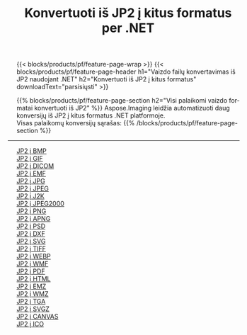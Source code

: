﻿---
title: Konvertuoti iš JP2 į kitus formatus per .NET 
weight: 3920
url: /lt/net/conversion/from/jp2 
lang: lt
langdirlevel: 2
locales: zh-hans,ja,it,ru,de,es,fr,nl,id,lt,pl,pt,vi,tr,ko,zh-hant,ar,hi,th,sv,cs,uk,he
description: Naudodami Aspose.Imaging galite lengvai konvertuoti iš JP2 į kitus formatus
---

{{< blocks/products/pf/feature-page-wrap >}}
{{< blocks/products/pf/feature-page-header h1="Vaizdo failų konvertavimas iš JP2 naudojant .NET" h2="Konvertuoti iš JP2 į kitus formatus" downloadText="parsisiųsti" >}}


{{% blocks/products/pf/feature-page-section  h2="Visi palaikomi vaizdo formatai konvertuoti iš JP2" %}}
Aspose.Imaging leidžia automatizuoti daug konversijų iš JP2 į kitus formatus .NET platformoje.
<br/>
Visas palaikomų konversijų sąrašas:
{{% /blocks/products/pf/feature-page-section %}}
<div class="container-fluid productfamilypage bg-gray">
    <div class="convertypes bg-gray agp-content section">
        <div class="container">
		<hr style="margin-left:-20px;"/>
		<div class="row other-converters">
		    <div class='col-md-2 other-converter remove-lp remove-rp'><a href="/imaging/lt/net/conversion/jp2-to-bmp" >JP2 į BMP</a></div><div class='col-md-2 other-converter remove-lp remove-rp'><a href="/imaging/lt/net/conversion/jp2-to-gif" >JP2 į GIF</a></div><div class='col-md-2 other-converter remove-lp remove-rp'><a href="/imaging/lt/net/conversion/jp2-to-dicom" >JP2 į DICOM</a></div><div class='col-md-2 other-converter remove-lp remove-rp'><a href="/imaging/lt/net/conversion/jp2-to-emf" >JP2 į EMF</a></div><div class='col-md-2 other-converter remove-lp remove-rp'><a href="/imaging/lt/net/conversion/jp2-to-jpg" >JP2 į JPG</a></div><div class='col-md-2 other-converter remove-lp remove-rp'><a href="/imaging/lt/net/conversion/jp2-to-jpeg" >JP2 į JPEG</a></div><div class='col-md-2 other-converter remove-lp remove-rp'><a href="/imaging/lt/net/conversion/jp2-to-j2k" >JP2 į J2K</a></div><div class='col-md-2 other-converter remove-lp remove-rp'><a href="/imaging/lt/net/conversion/jp2-to-jpeg2000" >JP2 į JPEG2000</a></div><div class='col-md-2 other-converter remove-lp remove-rp'><a href="/imaging/lt/net/conversion/jp2-to-png" >JP2 į PNG</a></div><div class='col-md-2 other-converter remove-lp remove-rp'><a href="/imaging/lt/net/conversion/jp2-to-apng" >JP2 į APNG</a></div><div class='col-md-2 other-converter remove-lp remove-rp'><a href="/imaging/lt/net/conversion/jp2-to-psd" >JP2 į PSD</a></div><div class='col-md-2 other-converter remove-lp remove-rp'><a href="/imaging/lt/net/conversion/jp2-to-dxf" >JP2 į DXF</a></div><div class='col-md-2 other-converter remove-lp remove-rp'><a href="/imaging/lt/net/conversion/jp2-to-svg" >JP2 į SVG</a></div><div class='col-md-2 other-converter remove-lp remove-rp'><a href="/imaging/lt/net/conversion/jp2-to-tiff" >JP2 į TIFF</a></div><div class='col-md-2 other-converter remove-lp remove-rp'><a href="/imaging/lt/net/conversion/jp2-to-webp" >JP2 į WEBP</a></div><div class='col-md-2 other-converter remove-lp remove-rp'><a href="/imaging/lt/net/conversion/jp2-to-wmf" >JP2 į WMF</a></div><div class='col-md-2 other-converter remove-lp remove-rp'><a href="/imaging/lt/net/conversion/jp2-to-pdf" >JP2 į PDF</a></div><div class='col-md-2 other-converter remove-lp remove-rp'><a href="/imaging/lt/net/conversion/jp2-to-html" >JP2 į HTML</a></div><div class='col-md-2 other-converter remove-lp remove-rp'><a href="/imaging/lt/net/conversion/jp2-to-emz" >JP2 į EMZ</a></div><div class='col-md-2 other-converter remove-lp remove-rp'><a href="/imaging/lt/net/conversion/jp2-to-wmz" >JP2 į WMZ</a></div><div class='col-md-2 other-converter remove-lp remove-rp'><a href="/imaging/lt/net/conversion/jp2-to-tga" >JP2 į TGA</a></div><div class='col-md-2 other-converter remove-lp remove-rp'><a href="/imaging/lt/net/conversion/jp2-to-svgz" >JP2 į SVGZ</a></div><div class='col-md-2 other-converter remove-lp remove-rp'><a href="/imaging/lt/net/conversion/jp2-to-canvas" >JP2 į CANVAS</a></div><div class='col-md-2 other-converter remove-lp remove-rp'><a href="/imaging/lt/net/conversion/jp2-to-ico" >JP2 į ICO</a></div>
                </div>
        </div>
    </div>
</div>
<br/>

